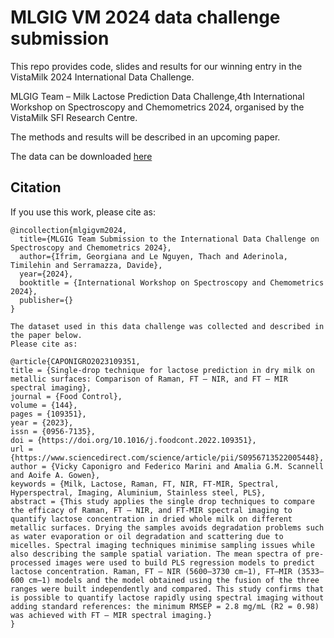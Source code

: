 # MLGIG VM 2024 data challenge submission
This repo provides code, slides and results for our winning entry in the VistaMilk 2024 International Data Challenge.

MLGIG Team – Milk Lactose Prediction Data Challenge,4th International Workshop on Spectroscopy and Chemometrics 2024, organised by the VistaMilk SFI Research Centre.

The methods and results will be described in an upcoming paper.

The data can be downloaded [here](https://drive.google.com/drive/folders/10Bv-trk4wb9GjK1GjUaXRvDsSU9LxyZX?usp=sharing)

## Citation
If you use this work, please cite as:
```
@incollection{mlgigvm2024,
  title={MLGIG Team Submission to the International Data Challenge on Spectroscopy and Chemometrics 2024},
  author={Ifrim, Georgiana and Le Nguyen, Thach and Aderinola, Timilehin and Serramazza, Davide},
  year={2024},
  booktitle = {International Workshop on Spectroscopy and Chemometrics 2024},
  publisher={}
}

The dataset used in this data challenge was collected and described in the paper below. 
Please cite as:

@article{CAPONIGRO2023109351,
title = {Single-drop technique for lactose prediction in dry milk on metallic surfaces: Comparison of Raman, FT – NIR, and FT – MIR spectral imaging},
journal = {Food Control},
volume = {144},
pages = {109351},
year = {2023},
issn = {0956-7135},
doi = {https://doi.org/10.1016/j.foodcont.2022.109351},
url = {https://www.sciencedirect.com/science/article/pii/S0956713522005448},
author = {Vicky Caponigro and Federico Marini and Amalia G.M. Scannell and Aoife A. Gowen},
keywords = {Milk, Lactose, Raman, FT, NIR, FT-MIR, Spectral, Hyperspectral, Imaging, Aluminium, Stainless steel, PLS},
abstract = {This study applies the single drop techniques to compare the efficacy of Raman, FT – NIR, and FT-MIR spectral imaging to quantify lactose concentration in dried whole milk on different metallic surfaces. Drying the samples avoids degradation problems such as water evaporation or oil degradation and scattering due to micelles. Spectral imaging techniques minimise sampling issues while also describing the sample spatial variation. The mean spectra of pre-processed images were used to build PLS regression models to predict lactose concentration. Raman, FT – NIR (5600–3730 cm−1), FT–MIR (3533–600 cm−1) models and the model obtained using the fusion of the three ranges were built independently and compared. This study confirms that is possible to quantify lactose rapidly using spectral imaging without adding standard references: the minimum RMSEP = 2.8 mg/mL (R2 = 0.98) was achieved with FT – MIR spectral imaging.}
}


```
